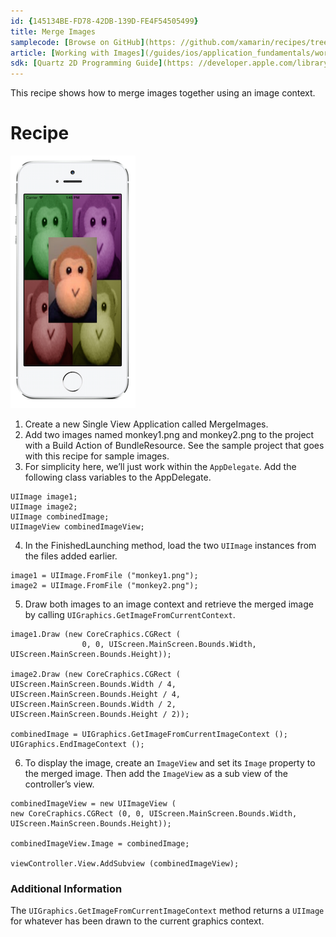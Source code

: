 ```yaml
---
id: {145134BE-FD78-42DB-139D-FE4F54505499}  
title: Merge Images  
samplecode: [Browse on GitHub](https: //github.com/xamarin/recipes/tree/master/ios/media/images/merge_images)  
article: [Working with Images](/guides/ios/application_fundamentals/working_with_images)  
sdk: [Quartz 2D Programming Guide](https: //developer.apple.com/library/mac/#documentation/graphicsimaging/conceptual/drawingwithquartz2d/Introduction/Introduction.html)  
---
```


This recipe shows how to merge images together using an image context.

 <a name="Recipe" class="injected"></a>


# Recipe

 [ ![](Images/MergedImage.png)](Images/MergedImage.png)

1.  Create a new Single View Application called MergeImages.
1.  Add two images named monkey1.png and monkey2.png to the project with a Build Action of BundleResource. See the sample project that goes with this recipe for sample images.
1.  For simplicity here, we’ll just work within the `AppDelegate`. Add the following class variables to the AppDelegate.


```
UIImage image1;
UIImage image2;
UIImage combinedImage;
UIImageView combinedImageView;
```

<ol start="4">
  <li>In the FinishedLaunching method, load the two <code>UIImage</code> instances from the files added earlier.</li>
</ol>

```
image1 = UIImage.FromFile ("monkey1.png");
image2 = UIImage.FromFile ("monkey2.png");
```

<ol start="5">
  <li>Draw both images to an image context and retrieve the merged image by
  calling <code>UIGraphics.GetImageFromCurrentContext</code>.</li>
</ol>

```
image1.Draw (new CoreCraphics.CGRect (
                0, 0, UIScreen.MainScreen.Bounds.Width, UIScreen.MainScreen.Bounds.Height));

image2.Draw (new CoreCraphics.CGRect (
UIScreen.MainScreen.Bounds.Width / 4,
UIScreen.MainScreen.Bounds.Height / 4,
UIScreen.MainScreen.Bounds.Width / 2,
UIScreen.MainScreen.Bounds.Height / 2));

combinedImage = UIGraphics.GetImageFromCurrentImageContext ();
UIGraphics.EndImageContext ();
```

<ol start="6">
  <li>To display the image, create an <code>ImageView</code> and set its <code>Image</code> property to the merged image. Then add the <code>ImageView</code> as a sub view of the controller’s view.
  </li>
</ol>

```
combinedImageView = new UIImageView (
new CoreCraphics.CGRect (0, 0, UIScreen.MainScreen.Bounds.Width,
UIScreen.MainScreen.Bounds.Height));  

combinedImageView.Image = combinedImage;

viewController.View.AddSubview (combinedImageView);
```

 <a name="Additional_Information" class="injected"></a>


### Additional Information

The `UIGraphics.GetImageFromCurrentImageContext` method returns a `UIImage` for
whatever has been drawn to the current graphics context.
